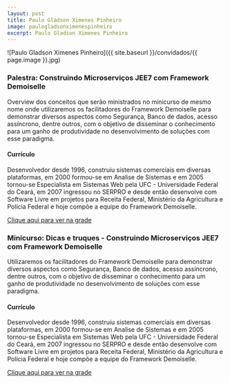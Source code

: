 ```yaml
---
layout: post
title: Paulo Gladson Ximenes Pinheiro
image: paulogladsonximenespinheiro
excerpt: Paulo Gladson Ximenes Pinheiro
---
```

![Paulo Gladson Ximenes Pinheiro]({{ site.baseurl }}/convidados/{{ page.image }}.jpg)


### Palestra: Construindo Microserviços JEE7 com Framework Demoiselle

Overview dos conceitos que serão ministrados no minicurso de mesmo nome onde utilizaremos os facilitadores do Framework Demoiselle para demonstrar diversos aspectos como Segurança, Banco de dados, acesso assíncrono, dentre outros, com o objetivo de disseminar o conhecimento para um ganho de produtividade no desenvolvimento de soluções com esse paradigma.
 

#### Currículo
Desenvolvedor desde 1996, construiu sistemas comerciais em diversas plataformas, em 2000 formou-se em Analise de Sistemas e em 2005 tornou-se Especialista em Sistemas Web pela UFC - Universidade Federal do Ceará, em 2007 ingressou no SERPRO e desde então desenvolve com Software Livre em projetos para Receita Federal, Ministério da Agricultura e Polícia Federal e hoje compõe a equipe do Framework Demoiselle. 

[Clique aqui para ver na grade](http://sistema.ftsl.org.br/ftsl9/grade/detail.html?pid=273)

### Minicurso: Dicas e truques - Construindo Microserviços JEE7 com Framework Demoiselle

Utilizaremos os facilitadores do Framework Demoiselle para demonstrar diversos aspectos como Segurança, Banco de dados, acesso assíncrono, dentre outros, com o objetivo de disseminar o conhecimento para um ganho de produtividade no desenvolvimento de soluções com esse paradigma.
 

#### Currículo
Desenvolvedor desde 1996, construiu sistemas comerciais em diversas plataformas, em 2000 formou-se em Analise de Sistemas e em 2005 tornou-se Especialista em Sistemas Web pela UFC - Universidade Federal do Ceará, em 2007 ingressou no SERPRO e desde então desenvolve com Software Livre em projetos para Receita Federal, Ministério da Agricultura e Polícia Federal e hoje compõe a equipe do Framework Demoiselle. 

[Clique aqui para ver na grade](http://sistema.ftsl.org.br/ftsl9/grade/detail.html?pid=272)

